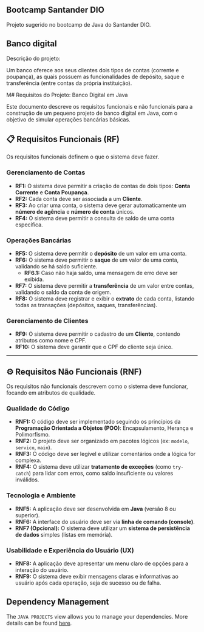 ## Bootcamp Santander DIO

Projeto sugerido no bootcamp de Java do Santander DIO.

## Banco digital

Descrição do projeto:

Um banco oferece aos seus clientes dois tipos de contas (corrente e poupança), as quais possuem as funcionalidades de depósito, saque e transferência (entre contas da própria instituição).

M# Requisitos do Projeto: Banco Digital em Java

Este documento descreve os requisitos funcionais e não funcionais para a construção de um pequeno projeto de banco digital em Java, com o objetivo de simular operações bancárias básicas.

## 📋 Requisitos Funcionais (RF)

Os requisitos funcionais definem o que o sistema deve fazer.

### Gerenciamento de Contas
* **RF1:** O sistema deve permitir a criação de contas de dois tipos: **Conta Corrente** e **Conta Poupança**.
* **RF2:** Cada conta deve ser associada a um **Cliente**.
* **RF3:** Ao criar uma conta, o sistema deve gerar automaticamente um **número de agência** e **número de conta** únicos.
* **RF4:** O sistema deve permitir a consulta de saldo de uma conta específica.

### Operações Bancárias
* **RF5:** O sistema deve permitir o **depósito** de um valor em uma conta.
* **RF6:** O sistema deve permitir o **saque** de um valor de uma conta, validando se há saldo suficiente.
    * **RF6.1:** Caso não haja saldo, uma mensagem de erro deve ser exibida.
* **RF7:** O sistema deve permitir a **transferência** de um valor entre contas, validando o saldo da conta de origem.
* **RF8:** O sistema deve registrar e exibir o **extrato** de cada conta, listando todas as transações (depósitos, saques, transferências).

### Gerenciamento de Clientes
* **RF9:** O sistema deve permitir o cadastro de um **Cliente**, contendo atributos como nome e CPF.
* **RF10:** O sistema deve garantir que o CPF do cliente seja único.

---

## ⚙️ Requisitos Não Funcionais (RNF)

Os requisitos não funcionais descrevem como o sistema deve funcionar, focando em atributos de qualidade.

### Qualidade do Código
* **RNF1:** O código deve ser implementado seguindo os princípios da **Programação Orientada a Objetos (POO)**: Encapsulamento, Herança e Polimorfismo.
* **RNF2:** O projeto deve ser organizado em pacotes lógicos (ex: `modelo`, `servico`, `main`).
* **RNF3:** O código deve ser legível e utilizar comentários onde a lógica for complexa.
* **RNF4:** O sistema deve utilizar **tratamento de exceções** (como `try-catch`) para lidar com erros, como saldo insuficiente ou valores inválidos.

### Tecnologia e Ambiente
* **RNF5:** A aplicação deve ser desenvolvida em **Java** (versão 8 ou superior).
* **RNF6:** A interface do usuário deve ser via **linha de comando (console)**.
* **RNF7 (Opcional):** O sistema deve utilizar um **sistema de persistência de dados** simples (listas em memória).

### Usabilidade e Experiência do Usuário (UX)
* **RNF8:** A aplicação deve apresentar um menu claro de opções para a interação do usuário.
* **RNF9:** O sistema deve exibir mensagens claras e informativas ao usuário após cada operação, seja de sucesso ou de falha.

## Dependency Management

The `JAVA PROJECTS` view allows you to manage your dependencies. More details can be found [here](https://github.com/microsoft/vscode-java-dependency#manage-dependencies).

